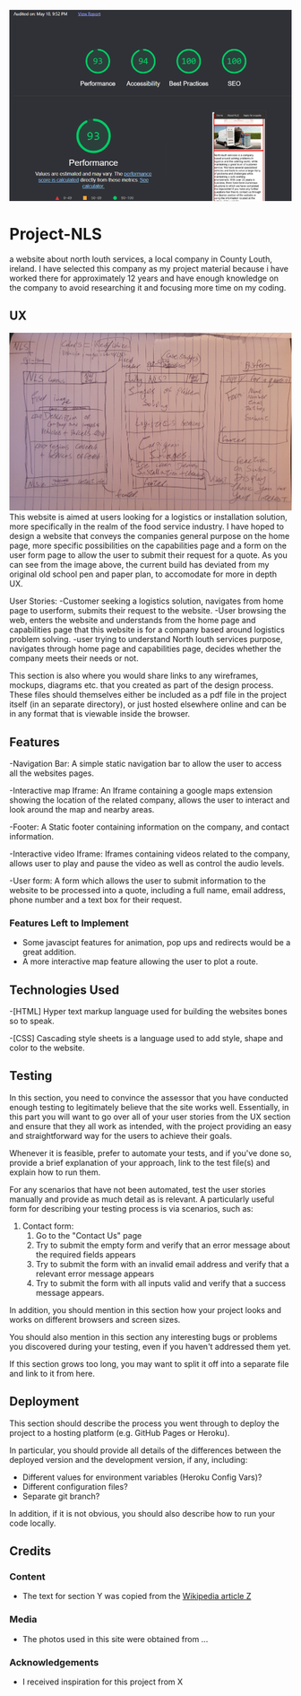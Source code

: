 ![NLS lighthouse test](media/lighthouse.PNG)
# Project-NLS
a website about north louth services, a local company in County Louth, ireland. 
I have selected this company as my project material because i have worked there for approximately 12 years and have enough knowledge on the company to avoid researching it and focusing more time on my coding. 

## UX
 ![Wireframe mockup](media/nls-wf.jpg)
This website is aimed at users looking for a logistics or installation solution, more specifically in the realm of the food service industry. I have hoped to design a website that conveys the companies general purpose on the home page, more specific possibilities on the capabilities page and a form on the user form page to allow the user to submit their request for a quote. As you can see from the image above, the current build has deviated from my original old school pen and paper plan, to accomodate for more in depth UX.


User Stories: 
-Customer seeking a logistics solution, navigates from home page to userform, submits their request to the website.
-User browsing the web, enters the website and understands from the home page and capabilities page that this website is for a company based around logistics problem solving.
-user trying to understand North louth services purpose, navigates through home page and capabilities page, decides whether the company meets their needs or not. 

This section is also where you would share links to any wireframes, mockups, diagrams etc. that you created as part of the design process. These files should themselves either be included as a pdf file in the project itself (in an separate directory), or just hosted elsewhere online and can be in any format that is viewable inside the browser.

## Features

-Navigation Bar: A simple static navigation bar to allow the user to access all the websites pages. 

-Interactive map Iframe: An Iframe containing a google maps extension showing the location of the related company, allows the user to interact and look around the map and nearby areas. 

-Footer: A Static footer containing information on the company, and contact information. 

-Interactive video Iframe: Iframes containing videos related to the company, allows user to play and pause the video as well as control the audio levels. 

-User form: A form which allows the user to submit information to the website to be processed into a quote, including a full name, email address, phone number and a text box for their request. 
 

### Features Left to Implement
- Some javascipt features for animation, pop ups and redirects would be a great addition. 
- A more interactive map feature allowing the user to plot a route. 

## Technologies Used

-[HTML]
Hyper text markup language used for building the websites bones so to speak. 

-[CSS]
Cascading style sheets is a language used to add style, shape and color to the website. 

## Testing

In this section, you need to convince the assessor that you have conducted enough testing to legitimately believe that the site works well. Essentially, in this part you will want to go over all of your user stories from the UX section and ensure that they all work as intended, with the project providing an easy and straightforward way for the users to achieve their goals.

Whenever it is feasible, prefer to automate your tests, and if you've done so, provide a brief explanation of your approach, link to the test file(s) and explain how to run them.

For any scenarios that have not been automated, test the user stories manually and provide as much detail as is relevant. A particularly useful form for describing your testing process is via scenarios, such as:

1. Contact form:
    1. Go to the "Contact Us" page
    2. Try to submit the empty form and verify that an error message about the required fields appears
    3. Try to submit the form with an invalid email address and verify that a relevant error message appears
    4. Try to submit the form with all inputs valid and verify that a success message appears.

In addition, you should mention in this section how your project looks and works on different browsers and screen sizes.

You should also mention in this section any interesting bugs or problems you discovered during your testing, even if you haven't addressed them yet.

If this section grows too long, you may want to split it off into a separate file and link to it from here.

## Deployment

This section should describe the process you went through to deploy the project to a hosting platform (e.g. GitHub Pages or Heroku).

In particular, you should provide all details of the differences between the deployed version and the development version, if any, including:
- Different values for environment variables (Heroku Config Vars)?
- Different configuration files?
- Separate git branch?

In addition, if it is not obvious, you should also describe how to run your code locally.


## Credits

### Content
- The text for section Y was copied from the [Wikipedia article Z](https://en.wikipedia.org/wiki/Z)

### Media
- The photos used in this site were obtained from ...

### Acknowledgements

- I received inspiration for this project from X